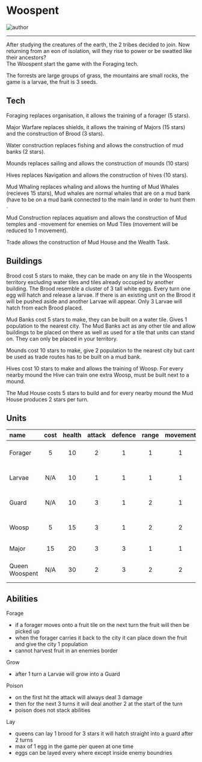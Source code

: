 # Woospent

![author](https://img.shields.io/badge/author-TheSignMaker%238324-%237289DA)

---

After studying the creatures of the earth, the 2 tribes decided to join. Now returning from an eon of isolation, will they rise to power or be swatted like their ancestors?  
The Woospent start the game with the Foraging tech.

The forrests are large groups of grass, the mountains are small rocks, the game is a larvae, the fruit is 3 seeds.

## Tech

Foraging replaces organisation, it allows the training of a forager (5 stars).

Major Warfare replaces shields, it allows the training of Majors (15 stars) and the construction of Brood (3 stars).

Water construction replaces fishing and allows the construction of mud banks (2 stars).

Mounds replaces sailing and allows the construction of mounds (10 stars)

Hives replaces Navigation and allows the construction of hives (10 stars).

Mud Whaling replaces whaling and allows the hunting of Mud Whales (recieves 15 stars), Mud whales are normal whales that are on a mud bank (have to be on 
a mud bank connected to the main land in order to hunt them .

Mud Construction replaces aquatism and allows the construction of Mud temples and -movement for enemies on Mud Tiles (movement will be reduced to 1 movement).

Trade allows the construction of Mud House and the Wealth Task.

## Buildings

Brood cost 5 stars to make, they can be made on any tile in the Woospents territory excluding water tiles and tiles already occupied by another building.
The Brood resemble a cluster of 3 tall white eggs. Every turn one egg will hatch and release a larvae. If there is an existing unit on the Brood it will
be pushed aside and another Larvae will appear. Only 3 Larvae will hatch from each Brood placed.

Mud Banks cost 5 stars to make, they can be built on a water tile. Gives 1 population to the nearest city. The Mud Banks act as any other tile and allow 
buildings to be placed on there as well as used for a tile that units can stand on. They can only be placed in your territory.

Mounds cost 10 stars to make, give 2 population to the nearest city but cant be used as trade routes has to be built on a mud bank.

Hives cost 10 stars to make and allows the training of Woosp. For every nearby mound the Hive can train one extra Woosp, must be built next to a mound.

The Mud House costs 5 stars to build and for every nearby mound the Mud House produces 2 stars per turn.

## Units

| name | cost | health | attack | defence | range | movement | skills |
|:-----|:----:|:------:|:------:|:-------:|:-----:|:----:|:-------|
| Forager | 5 | 10 | 2 | 1 | 1 | 1 | Dash, Fortify, Forage |
| Larvae | N/A | 10 | 1 | 1 | 1 | 1 | Dash, Fortify, Grow |
| Guard | N/A | 10 | 3 | 1 | 2 | 1 | Dash, Fortify, Poison |
| Woosp | 5 | 15 | 3 | 1 | 2 | 2 | Dash, Fly, Poison |
| Major | 15 | 20 | 3 | 3 | 1 | 1 | Dash, Forage |
| Queen Woospent | N/A | 30 | 2 | 3 | 2 | 2 | Dash, Fly, Lay |


## Abilities

Forage
- if a forager moves onto a fruit tile on the next turn the fruit will then be picked up
- when the forager carries it back to the city it can place down the fruit and give the city 1 population
- cannot harvest fruit in an enemies border

Grow
- after 1 turn a Larvae will grow into a Guard

Poison
- on the first hit the attack will always deal 3 damage
- then for the next 3 turns it will deal another 2 at the start of the turn
- poison does not stack abilities

Lay
- queens can lay 1 brood for 3 stars it will hatch straight into a guard after 2 turns
- max of 1 egg in the game per queen at one time
- eggs can be layed every where except inside enemy boundries
